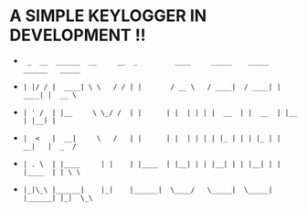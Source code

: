 # A SIMPLE KEYLOGGER IN DEVELOPMENT !!
 
 *      _  __  ______  __     __  _         ____     _____    _____   ______   _____
 *     | |/ / |  ____| \ \   / / | |       / __ \   / ____|  / ____| |  ____| |  __ \ 
 *     | ' /  | |__     \ \_/ /  | |      | |  | | | |  __  | |  __  | |__    | |__) |
 *     |  <   |  __|     \   /   | |      | |  | | | | |_ | | | |_ | |  __|   |  _  / 
 *     | . \  | |____     | |    | |____  | |__| | | |__| | | |__| | | |____  | | \ \ 
 *     |_|\_\ |______|    |_|    |______|  \____/   \_____|  \_____| |______| |_|  \_\
